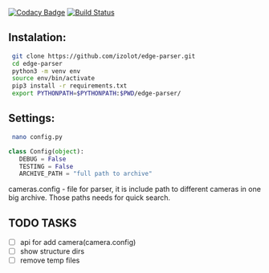 [![Codacy Badge](https://api.codacy.com/project/badge/Grade/530da9ba675f4785b6ca1f37f012fbe9)](https://www.codacy.com/app/izolot/edge-parser?utm_source=github.com&amp;utm_medium=referral&amp;utm_content=izolot/edge-parser&amp;utm_campaign=Badge_Grade)
[![Build Status](https://travis-ci.org/izolot/edge-parser.svg?branch=master)](https://travis-ci.org/izolot/edge-parser)

## Instalation:
```bash
 git clone https://github.com/izolot/edge-parser.git
 cd edge-parser
 python3 -m venv env
 source env/bin/activate
 pip3 install -r requirements.txt
 export PYTHONPATH=$PYTHONPATH:$PWD/edge-parser/
```
## Settings:
``` bash
 nano config.py
 ```
 ``` python
 class Config(object):
    DEBUG = False
    TESTING = False
    ARCHIVE_PATH = "full path to archive"
 ```
 cameras.config -  file for parser, it is include path to different cameras in one big archive. Those paths needs for quick search.    
 
## TODO TASKS
- [ ] api for add camera(camera.config)
- [ ] show structure dirs
- [ ] remove temp files
